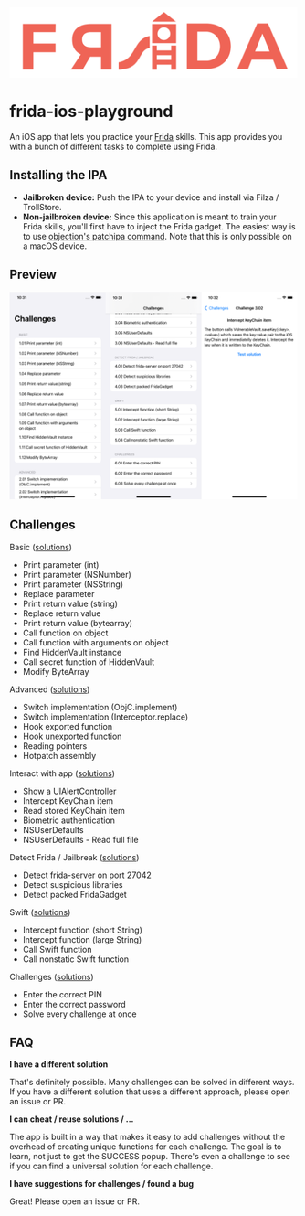 ![logo](img/logo.png?raw=true "logo")

# frida-ios-playground

An iOS app that lets you practice your [Frida](https://frida.re) skills. This app provides you with a bunch of different tasks to complete using Frida.



## Installing the IPA

- **Jailbroken device:** Push the IPA to your device and install via Filza / TrollStore.
- **Non-jailbroken device:** Since this application is meant to train your Frida skills, you'll first have to inject the Frida gadget. The easiest way is to use [objection's patchipa command](https://github.com/sensepost/objection/wiki/Patching-iOS-Applications). Note that this is only possible on a macOS device.

## Preview

![logo](img/screenshots.png?raw=true "logo")
## Challenges

Basic ([solutions](solutions/basic.js))

- Print parameter (int)
- Print parameter (NSNumber)
- Print parameter (NSString)
- Replace parameter
- Print return value (string)
- Replace return value
- Print return value (bytearray)
- Call function on object
- Call function with arguments on object
- Find HiddenVault instance
- Call secret function of HiddenVault
- Modify ByteArray

Advanced ([solutions](solutions/advanced.js))

- Switch implementation (ObjC.implement)
- Switch implementation (Interceptor.replace)
- Hook exported function
- Hook unexported function
- Reading pointers
- Hotpatch assembly

Interact with app  ([solutions](solutions/interact.js))

- Show a UIAlertController
- Intercept KeyChain item
- Read stored KeyChain item
- Biometric authentication
- NSUserDefaults
- NSUserDefaults - Read full file

Detect Frida / Jailbreak  ([solutions](solutions/frida.js))

- Detect frida-server on port 27042
- Detect suspicious libraries
- Detect packed FridaGadget 

Swift  ([solutions](solutions/swift.js))

- Intercept function (short String)
- Intercept function (large String)
- Call Swift function
- Call nonstatic Swift function

Challenges ([solutions](solutions/challenges.js))

- Enter the correct PIN
- Enter the correct password
- Solve every challenge at once

## FAQ

**I have a different solution**

That's definitely possible. Many challenges can be solved in different ways. If you have a different solution that uses a different approach, please open an issue or PR.

**I can cheat / reuse solutions / ...**

The app is built in a way that makes it easy to add challenges without the overhead of creating unique functions for each challenge. The goal is to learn, not just to get the SUCCESS popup. There's even a challenge to see if you can find a universal solution for each challenge.

**I have suggestions for challenges / found a bug**

Great! Please open an issue or PR.